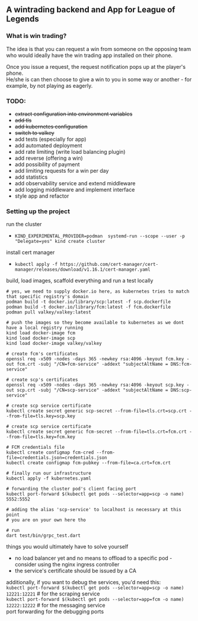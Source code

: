 ## A wintrading backend and App for League of Legends

### What is win trading?

The idea is that you can request a win from someone on the opposing
team who would ideally have the win trading app installed on their phone. 

Once you issue a request, the request notification pops up at the player's
phone. \
He/she is can then choose to give a win to you in some way or another - for example, by not playing as eagerly. 

### TODO:
- ~~extract configuration into environment variables~~
- ~~add tls~~
- ~~add kubernetes configuration~~
- ~~switch to valkey~~
- add tests (especially for app)
- add automated deployment
- add rate limiting (write load balancing plugin)
- add reverse (offering a win)
- add possibility of payment
- add limiting requests for a win per day
- add statistics
- add observability service and extend middleware
- add logging middleware and implement interface
- style app and refactor

### Setting up the project

run the cluster
- `KIND_EXPERIMENTAL_PROVIDER=podman  systemd-run --scope --user -p "Delegate=yes" kind create cluster`

install cert manager
- `kubectl apply -f https://github.com/cert-manager/cert-manager/releases/download/v1.16.1/cert-manager.yaml`

build, load images, scaffold everything and run a test locally
```
# yes, we need to supply docker.io here, as kubernetes tries to match that specific registry's domain
podman build -t docker.io/library/scp:latest -f scp.dockerfile 
podman build -t docker.io/library/fcm:latest -f fcm.dockerfile 
podman pull valkey/valkey:latest

# push the images so they become available to kubernetes as we dont have a local registry running
kind load docker-image fcm
kind load docker-image scp
kind load docker-image valkey/valkey

# create fcm's certificates
openssl req -x509 -nodes -days 365 -newkey rsa:4096 -keyout fcm.key -out fcm.crt -subj "/CN=fcm-service" -addext "subjectAltName = DNS:fcm-service"

# create scp's certificates
openssl req -x509 -nodes -days 365 -newkey rsa:4096 -keyout scp.key -out scp.crt -subj "/CN=scp-service" -addext "subjectAltName = DNS:scp-service"

# create scp service certificate
kubectl create secret generic scp-secret --from-file=tls.crt=scp.crt --from-file=tls.key=scp.key

# create scp service certificate
kubectl create secret generic fcm-secret --from-file=tls.crt=fcm.crt --from-file=tls.key=fcm.key

# FCM credentials file
kubectl create configmap fcm-cred --from-file=credentials.json=credentials.json
kubectl create configmap fcm-pubkey --from-file=ca.crt=fcm.crt

# finally run our infrastructure
kubectl apply -f kubernetes.yaml

# forwarding the cluster pod's client facing port
kubectl port-forward $(kubectl get pods --selector=app=scp -o name) 5552:5552

# adding the alias 'scp-service' to localhost is necessary at this point
# you are on your own here tho

# run
dart test/bin/grpc_test.dart 
```

things you would ultimately have to solve yourself
- no load balancer yet and no means to offload to a specific pod -\
consider using the nginx ingress controller
- the service's certificate should be issued by a CA

additionally, if you want to debug the services, you'd need this: \
`kubectl port-forward $(kubectl get pods --selector=app=scp -o name) 12221:12221` # for the scraping service \
`kubectl port-forward $(kubectl get pods --selector=app=fcm -o name) 12222:12222` # for the messaging service \
port forwarding for the debugging ports



